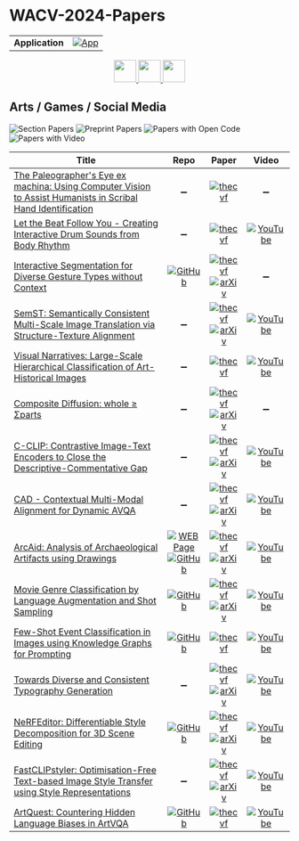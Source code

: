 # WACV-2024-Papers

<table>
    <tr>
        <td><strong>Application</strong></td>
        <td>
            <a href="https://huggingface.co/spaces/DmitryRyumin/NewEraAI-Papers" style="float:left;">
                <img src="https://img.shields.io/badge/🤗-NewEraAI--Papers-FFD21F.svg" alt="App" />
            </a>
        </td>
    </tr>
</table>

<div align="center">
    <a href="https://github.com/DmitryRyumin/WACV-2024-Papers/blob/main/sections/animals_insects.md">
        <img src="https://cdn.jsdelivr.net/gh/DmitryRyumin/NewEraAI-Papers@main/images/left.svg" width="40" alt="" />
    </a>
    <a href="https://github.com/DmitryRyumin/WACV-2024-Papers/">
        <img src="https://cdn.jsdelivr.net/gh/DmitryRyumin/NewEraAI-Papers@main/images/home.svg" width="40" alt="" />
    </a>
    <a href="https://github.com/DmitryRyumin/WACV-2024-Papers/blob/main/sections/autonomous_driving.md">
        <img src="https://cdn.jsdelivr.net/gh/DmitryRyumin/NewEraAI-Papers@main/images/right.svg" width="40" alt="" />
    </a>
</div>

## Arts / Games / Social Media

![Section Papers](https://img.shields.io/badge/Section%20Papers-15-42BA16) ![Preprint Papers](https://img.shields.io/badge/Preprint%20Papers-10-b31b1b) ![Papers with Open Code](https://img.shields.io/badge/Papers%20with%20Open%20Code-6-1D7FBF) ![Papers with Video](https://img.shields.io/badge/Papers%20with%20Video-12-FF0000)

| **Title** | **Repo** | **Paper** | **Video** |
|-----------|:--------:|:---------:|:---------:|
| [The Paleographer's Eye ex machina: Using Computer Vision to Assist Humanists in Scribal Hand Identification](https://openaccess.thecvf.com/content/WACV2024/html/Grieggs_The_Paleographers_Eye_ex_machina_Using_Computer_Vision_To_Assist_WACV_2024_paper.html) | :heavy_minus_sign: | [![thecvf](https://img.shields.io/badge/pdf-thecvf-7395C5.svg)](https://openaccess.thecvf.com/content/WACV2024/papers/Grieggs_The_Paleographers_Eye_ex_machina_Using_Computer_Vision_To_Assist_WACV_2024_paper.pdf) | :heavy_minus_sign: |
| [Let the Beat Follow You - Creating Interactive Drum Sounds from Body Rhythm](https://openaccess.thecvf.com/content/WACV2024/html/Liu_Let_the_Beat_Follow_You_-_Creating_Interactive_Drum_Sounds_WACV_2024_paper.html) | :heavy_minus_sign: | [![thecvf](https://img.shields.io/badge/pdf-thecvf-7395C5.svg)](https://openaccess.thecvf.com/content/WACV2024/papers/Liu_Let_the_Beat_Follow_You_-_Creating_Interactive_Drum_Sounds_WACV_2024_paper.pdf) | [![YouTube](https://img.shields.io/badge/YouTube-%23FF0000.svg?style=for-the-badge&logo=YouTube&logoColor=white)](https://www.youtube.com/watch?v=8vvlv0MuGu8) |
| [Interactive Segmentation for Diverse Gesture Types without Context](https://openaccess.thecvf.com/content/WACV2024/html/Myers-Dean_Interactive_Segmentation_for_Diverse_Gesture_Types_Without_Context_WACV_2024_paper.html) | [![GitHub](https://img.shields.io/github/stars/joshmyersdean/dig?style=flat)](https://github.com/joshmyersdean/dig) | [![thecvf](https://img.shields.io/badge/pdf-thecvf-7395C5.svg)](https://openaccess.thecvf.com/content/WACV2024/papers/Myers-Dean_Interactive_Segmentation_for_Diverse_Gesture_Types_Without_Context_WACV_2024_paper.pdf) <br /> [![arXiv](https://img.shields.io/badge/arXiv-2307.10518-b31b1b.svg)](https://arxiv.org/abs/2307.10518) | :heavy_minus_sign: |
| [SemST: Semantically Consistent Multi-Scale Image Translation via Structure-Texture Alignment](https://openaccess.thecvf.com/content/WACV2024/html/Zhao_SemST_Semantically_Consistent_Multi-Scale_Image_Translation_via_Structure-Texture_Alignment_WACV_2024_paper.html) | :heavy_minus_sign: | [![thecvf](https://img.shields.io/badge/pdf-thecvf-7395C5.svg)](https://openaccess.thecvf.com/content/WACV2024/papers/Zhao_SemST_Semantically_Consistent_Multi-Scale_Image_Translation_via_Structure-Texture_Alignment_WACV_2024_paper.pdf) <br /> [![arXiv](https://img.shields.io/badge/arXiv-2310.04995-b31b1b.svg)](https://arxiv.org/abs/2310.04995) | [![YouTube](https://img.shields.io/badge/YouTube-%23FF0000.svg?style=for-the-badge&logo=YouTube&logoColor=white)](https://www.youtube.com/watch?v=t2YZxvSnzCY) |
| [Visual Narratives: Large-Scale Hierarchical Classification of Art-Historical Images](https://openaccess.thecvf.com/content/WACV2024/html/Springstein_Visual_Narratives_Large-Scale_Hierarchical_Classification_of_Art-Historical_Images_WACV_2024_paper.html) | :heavy_minus_sign: | [![thecvf](https://img.shields.io/badge/pdf-thecvf-7395C5.svg)](https://openaccess.thecvf.com/content/WACV2024/papers/Springstein_Visual_Narratives_Large-Scale_Hierarchical_Classification_of_Art-Historical_Images_WACV_2024_paper.pdf) | [![YouTube](https://img.shields.io/badge/YouTube-%23FF0000.svg?style=for-the-badge&logo=YouTube&logoColor=white)](https://www.youtube.com/watch?v=aLHBX0ZOLvo) |
| [Composite Diffusion: whole ≥ Σparts](https://openaccess.thecvf.com/content/WACV2024/html/Jamwal_Composite_Diffusion_whole__Sparts_WACV_2024_paper.html) | :heavy_minus_sign: | [![thecvf](https://img.shields.io/badge/pdf-thecvf-7395C5.svg)](https://openaccess.thecvf.com/content/WACV2024/papers/Jamwal_Composite_Diffusion_whole__Sparts_WACV_2024_paper.pdf) <br /> [![arXiv](https://img.shields.io/badge/arXiv-2307.13720-b31b1b.svg)](https://arxiv.org/abs/2307.13720) | :heavy_minus_sign: |
| [C-CLIP: Contrastive Image-Text Encoders to Close the Descriptive-Commentative Gap](https://openaccess.thecvf.com/content/WACV2024/html/Theisen_C-CLIP_Contrastive_Image-Text_Encoders_To_Close_the_Descriptive-Commentative_Gap_WACV_2024_paper.html) | :heavy_minus_sign: | [![thecvf](https://img.shields.io/badge/pdf-thecvf-7395C5.svg)](https://openaccess.thecvf.com/content/WACV2024/papers/Theisen_C-CLIP_Contrastive_Image-Text_Encoders_To_Close_the_Descriptive-Commentative_Gap_WACV_2024_paper.pdf) <br /> [![arXiv](https://img.shields.io/badge/arXiv-2309.03921-b31b1b.svg)](https://arxiv.org/abs/2309.03921) | [![YouTube](https://img.shields.io/badge/YouTube-%23FF0000.svg?style=for-the-badge&logo=YouTube&logoColor=white)](https://www.youtube.com/watch?v=f0nYR7CNRiE) |
| [CAD - Contextual Multi-Modal Alignment for Dynamic AVQA](https://openaccess.thecvf.com/content/WACV2024/html/Nadeem_CAD_-_Contextual_Multi-Modal_Alignment_for_Dynamic_AVQA_WACV_2024_paper.html) | :heavy_minus_sign: | [![thecvf](https://img.shields.io/badge/pdf-thecvf-7395C5.svg)](https://openaccess.thecvf.com/content/WACV2024/papers/Nadeem_CAD_-_Contextual_Multi-Modal_Alignment_for_Dynamic_AVQA_WACV_2024_paper.pdf) <br /> [![arXiv](https://img.shields.io/badge/arXiv-2310.16754-b31b1b.svg)](https://arxiv.org/abs/2310.16754) | [![YouTube](https://img.shields.io/badge/YouTube-%23FF0000.svg?style=for-the-badge&logo=YouTube&logoColor=white)](https://www.youtube.com/watch?v=zMLPB2hrnvA) |
| [ArcAid: Analysis of Archaeological Artifacts using Drawings](https://openaccess.thecvf.com/content/WACV2024/html/Hayon_ArcAid_Analysis_of_Archaeological_Artifacts_Using_Drawings_WACV_2024_paper.html) | [![WEB Page](https://img.shields.io/badge/WEB-Page-159957.svg)](https://cgm.technion.ac.il/arcaid/) <br /> [![GitHub](https://img.shields.io/github/stars/offry/Arc-Aid?style=flat)](https://github.com/offry/Arc-Aid) | [![thecvf](https://img.shields.io/badge/pdf-thecvf-7395C5.svg)](https://openaccess.thecvf.com/content/WACV2024/papers/Hayon_ArcAid_Analysis_of_Archaeological_Artifacts_Using_Drawings_WACV_2024_paper.pdf) <br /> [![arXiv](https://img.shields.io/badge/arXiv-2211.09480-b31b1b.svg)](https://arxiv.org/abs/2211.09480) | [![YouTube](https://img.shields.io/badge/YouTube-%23FF0000.svg?style=for-the-badge&logo=YouTube&logoColor=white)](https://www.youtube.com/watch?v=b12yIvt32Yg) |
| [Movie Genre Classification by Language Augmentation and Shot Sampling](https://openaccess.thecvf.com/content/WACV2024/html/Zhang_Movie_Genre_Classification_by_Language_Augmentation_and_Shot_Sampling_WACV_2024_paper.html) | [![GitHub](https://img.shields.io/github/stars/Zhongping-Zhang/Movie-CLIP?style=flat)](https://github.com/Zhongping-Zhang/Movie-CLIP) | [![thecvf](https://img.shields.io/badge/pdf-thecvf-7395C5.svg)](https://openaccess.thecvf.com/content/WACV2024/papers/Zhang_Movie_Genre_Classification_by_Language_Augmentation_and_Shot_Sampling_WACV_2024_paper.pdf) <br /> [![arXiv](https://img.shields.io/badge/arXiv-2203.13281-b31b1b.svg)](https://arxiv.org/abs/2203.13281) | [![YouTube](https://img.shields.io/badge/YouTube-%23FF0000.svg?style=for-the-badge&logo=YouTube&logoColor=white)](https://www.youtube.com/watch?v=aQHQVnEcwe4) |
| [Few-Shot Event Classification in Images using Knowledge Graphs for Prompting](https://openaccess.thecvf.com/content/WACV2024/html/Tahmasebzadeh_Few-Shot_Event_Classification_in_Images_Using_Knowledge_Graphs_for_Prompting_WACV_2024_paper.html) | [![GitHub](https://img.shields.io/github/stars/TIBHannover/PromptImageEvent?style=flat)](https://github.com/TIBHannover/PromptImageEvent) | [![thecvf](https://img.shields.io/badge/pdf-thecvf-7395C5.svg)](https://openaccess.thecvf.com/content/WACV2024/papers/Tahmasebzadeh_Few-Shot_Event_Classification_in_Images_Using_Knowledge_Graphs_for_Prompting_WACV_2024_paper.pdf) | [![YouTube](https://img.shields.io/badge/YouTube-%23FF0000.svg?style=for-the-badge&logo=YouTube&logoColor=white)](https://www.youtube.com/watch?v=A-gHA58gLIo) |
| [Towards Diverse and Consistent Typography Generation](https://openaccess.thecvf.com/content/WACV2024/html/Shimoda_Towards_Diverse_and_Consistent_Typography_Generation_WACV_2024_paper.html) | :heavy_minus_sign: | [![thecvf](https://img.shields.io/badge/pdf-thecvf-7395C5.svg)](https://openaccess.thecvf.com/content/WACV2024/papers/Shimoda_Towards_Diverse_and_Consistent_Typography_Generation_WACV_2024_paper.pdf) <br /> [![arXiv](https://img.shields.io/badge/arXiv-2309.02099-b31b1b.svg)](https://arxiv.org/abs/2309.02099) | [![YouTube](https://img.shields.io/badge/YouTube-%23FF0000.svg?style=for-the-badge&logo=YouTube&logoColor=white)](https://www.youtube.com/watch?v=Ix5dZyh_BDA) |
| [NeRFEditor: Differentiable Style Decomposition for 3D Scene Editing](https://openaccess.thecvf.com/content/WACV2024/html/Sun_NeRFEditor_Differentiable_Style_Decomposition_for_3D_Scene_Editing_WACV_2024_paper.html) | [![GitHub](https://img.shields.io/github/stars/Chuny1/NeRFEditor?style=flat)](https://github.com/Chuny1/NeRFEditor) | [![thecvf](https://img.shields.io/badge/pdf-thecvf-7395C5.svg)](https://openaccess.thecvf.com/content/WACV2024/papers/Sun_NeRFEditor_Differentiable_Style_Decomposition_for_3D_Scene_Editing_WACV_2024_paper.pdf) <br /> [![arXiv](https://img.shields.io/badge/arXiv-2212.03848-b31b1b.svg)](https://arxiv.org/abs/2212.03848) | [![YouTube](https://img.shields.io/badge/YouTube-%23FF0000.svg?style=for-the-badge&logo=YouTube&logoColor=white)](https://www.youtube.com/watch?v=RoAtNc0ibbQ) |
| [FastCLIPstyler: Optimisation-Free Text-based Image Style Transfer using Style Representations](https://openaccess.thecvf.com/content/WACV2024/html/Suresh_FastCLIPstyler_Optimisation-Free_Text-Based_Image_Style_Transfer_Using_Style_Representations_WACV_2024_paper.html) | :heavy_minus_sign: | [![thecvf](https://img.shields.io/badge/pdf-thecvf-7395C5.svg)](https://openaccess.thecvf.com/content/WACV2024/papers/Suresh_FastCLIPstyler_Optimisation-Free_Text-Based_Image_Style_Transfer_Using_Style_Representations_WACV_2024_paper.pdf) <br /> [![arXiv](https://img.shields.io/badge/arXiv-2210.03461-b31b1b.svg)](https://arxiv.org/abs/2210.03461) | [![YouTube](https://img.shields.io/badge/YouTube-%23FF0000.svg?style=for-the-badge&logo=YouTube&logoColor=white)](https://www.youtube.com/watch?v=IR-VHSiEezw) |
| [ArtQuest: Countering Hidden Language Biases in ArtVQA](https://openaccess.thecvf.com/content/WACV2024/html/Bleidt_ArtQuest_Countering_Hidden_Language_Biases_in_ArtVQA_WACV_2024_paper.html) | [![GitHub](https://img.shields.io/github/stars/bletib/artquest?style=flat)](https://github.com/bletib/artquest) | [![thecvf](https://img.shields.io/badge/pdf-thecvf-7395C5.svg)](https://openaccess.thecvf.com/content/WACV2024/papers/Bleidt_ArtQuest_Countering_Hidden_Language_Biases_in_ArtVQA_WACV_2024_paper.pdf) | [![YouTube](https://img.shields.io/badge/YouTube-%23FF0000.svg?style=for-the-badge&logo=YouTube&logoColor=white)](https://www.youtube.com/watch?v=_Ne9dq9AjBw) |
